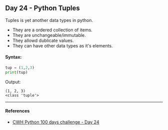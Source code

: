 ## Day 24 - Python Tuples

Tuples is yet another data types in python.
- They are a ordered collection of items.
- They are unchangeable/immutable.
- They allowd dublicate values.
- They can have other data types as it's elements.



#### Syntax: 

```python
tup = (1,2,3)
print(tup)
```

Output:
```shell
(1, 2, 3)
<class 'tuple'>
```

---

#### References

- [CWH Python 100 days challenge - Day 24](https://youtu.be/PipsOUDKrVk)